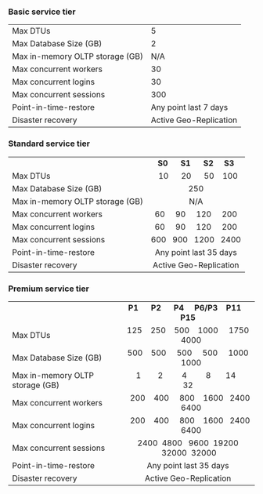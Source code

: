 ### Basic service tier

|  |  |
|---|---|
| Max DTUs | 5 |
| Max Database Size (GB) | 2 |
| Max in-memory OLTP storage (GB) | N/A |
| Max concurrent workers | 30 |
| Max concurrent logins | 30 |
| Max concurrent sessions | 300 |
| Point-in-time-restore | Any point last 7 days |
| Disaster recovery | Active Geo-Replication |


### Standard service tier

|   |  |
|---|:---:|
|| **S0** &nbsp;&nbsp;&nbsp;&nbsp; **S1** &nbsp;&nbsp;&nbsp;&nbsp; **S2** &nbsp;&nbsp;&nbsp; **S3**|
| Max DTUs | &nbsp;&nbsp;10 &nbsp;&nbsp;&nbsp;&nbsp; 20 &nbsp;&nbsp;&nbsp;&nbsp; 50 &nbsp;&nbsp; 100 |
| Max Database Size (GB) | 250 |
| Max in-memory OLTP storage (GB) | N/A |
| Max concurrent workers | 60 &nbsp;&nbsp;&nbsp; 90 &nbsp;&nbsp;&nbsp; 120 &nbsp;&nbsp;&nbsp; 200 |
| Max concurrent logins | 60 &nbsp;&nbsp;&nbsp; 90 &nbsp;&nbsp;&nbsp; 120 &nbsp;&nbsp;&nbsp; 200 |
| Max concurrent sessions | 600 &nbsp; 900 &nbsp; 1200 &nbsp; 2400 |
| Point-in-time-restore | Any point last 35 days |
| Disaster recovery | Active Geo-Replication |


### Premium service tier

|   |  |
|---|:---:|
|| **P1** &nbsp;&nbsp;&nbsp;&nbsp; **P2** &nbsp;&nbsp;&nbsp;&nbsp; **P4** &nbsp;&nbsp;&nbsp; **P6/P3** &nbsp;&nbsp; **P11** &nbsp;&nbsp; **P15**|
| Max DTUs | 125 &nbsp;&nbsp; 250 &nbsp;&nbsp; 500 &nbsp;&nbsp; 1000 &nbsp;&nbsp;&nbsp; 1750 &nbsp;&nbsp; 4000 |
| Max Database Size (GB) | 500 &nbsp;&nbsp; 500 &nbsp;&nbsp;&nbsp; 500 &nbsp;&nbsp;&nbsp; 500 &nbsp;&nbsp;&nbsp; 1000 &nbsp;&nbsp; 1000 |
| Max in-memory OLTP storage (GB) | &nbsp;&nbsp;&nbsp;&nbsp;1 &nbsp;&nbsp;&nbsp;&nbsp;&nbsp;&nbsp; 2 &nbsp;&nbsp;&nbsp;&nbsp;&nbsp;&nbsp;&nbsp; 4 &nbsp;&nbsp;&nbsp;&nbsp;&nbsp;&nbsp;&nbsp; 8 &nbsp;&nbsp;&nbsp;&nbsp;&nbsp; 14 &nbsp;&nbsp;&nbsp;&nbsp;&nbsp; 32 |
| Max concurrent workers | &nbsp; 200 &nbsp;&nbsp; 400 &nbsp;&nbsp;&nbsp; 800 &nbsp;&nbsp; 1600 &nbsp; 2400 &nbsp;&nbsp; 6400 |
| Max concurrent logins | &nbsp; 200 &nbsp;&nbsp; 400 &nbsp;&nbsp;&nbsp; 800 &nbsp;&nbsp; 1600 &nbsp; 2400 &nbsp;&nbsp; 6400 |
| Max concurrent sessions | 2400 &nbsp;4800 &nbsp; 9600 &nbsp;19200 &nbsp;32000 &nbsp;32000 |
| Point-in-time-restore | Any point last 35 days |
| Disaster recovery | Active Geo-Replication |

